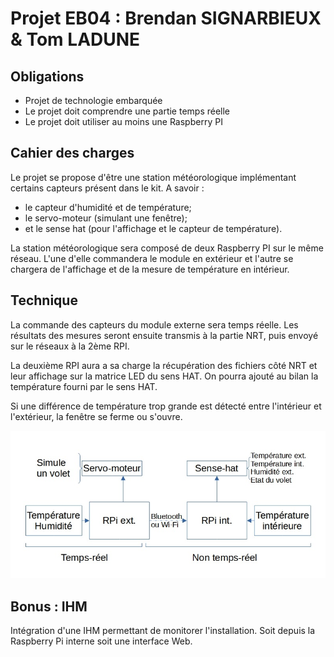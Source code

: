 # Projet EB04 : Brendan SIGNARBIEUX & Tom LADUNE

## Obligations

  - Projet de technologie embarquée
  - Le projet doit comprendre une partie temps réelle
  - Le projet doit utiliser au moins une Raspberry PI

## Cahier des charges

Le projet se propose d'être une station météorologique implémentant certains capteurs présent dans le kit. A savoir :
  - le capteur d'humidité et de température;
  - le servo-moteur (simulant une fenêtre);
  - et le sense hat (pour l'affichage et le capteur de température).

La station météorologique sera composé de deux Raspberry PI sur le même réseau. L'une d'elle commandera le module en extérieur et l'autre se chargera de l'affichage et de la mesure de température en intérieur.

## Technique

La commande des capteurs du module externe sera temps réelle. Les résultats des mesures seront ensuite transmis à la partie NRT, puis envoyé sur le réseaux à la 2ème RPI.

La deuxième RPI aura a sa charge la récupération des fichiers côté NRT et leur affichage sur la matrice LED du sens HAT. On pourra ajouté au bilan la température fourni par le sens HAT.

Si une différence de température trop grande est détecté entre l'intérieur et l'extérieur, la fenêtre se ferme ou s'ouvre.

![Schéma de fonctionnement de l'application station météorologique](Schema_CDG.jpg)

## Bonus : IHM

Intégration d'une IHM permettant de monitorer l'installation. Soit depuis la Raspberry Pi interne soit une interface Web.
